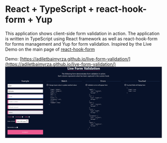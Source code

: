 # React + TypeScript + react-hook-form + Yup

This application shows client-side form validation in action. The application is written in TypeScript using React framework as well as react-hook-form for forms management and Yup for form validation. Inspired by the Live Demo on the main page of [react-hook-form](https://react-hook-form.com/)

Demo: [https://adiletbaimyrza.github.io/live-form-validation/](https://adiletbaimyrza.github.io/live-form-validation/)
![screenshot of the app](/blob/screenshot.png)
